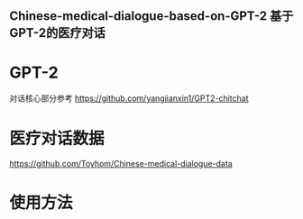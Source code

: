 ## Chinese-medical-dialogue-based-on-GPT-2 基于GPT-2的医疗对话

# GPT-2
对话核心部分参考
https://github.com/yangjianxin1/GPT2-chitchat



# 医疗对话数据
https://github.com/Toyhom/Chinese-medical-dialogue-data




# 使用方法















